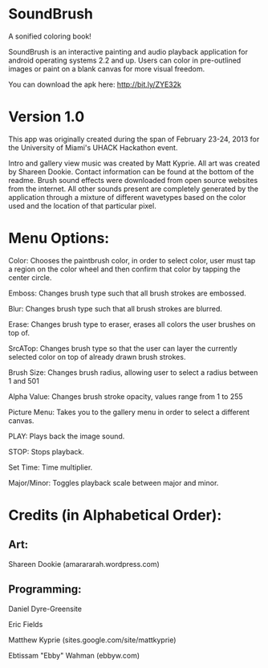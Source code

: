 SoundBrush
==========

A sonified coloring book!

SoundBrush is an interactive painting and audio playback application for android operating systems 2.2 and up. Users can 
color in pre-outlined images or paint on a blank canvas for more visual freedom.

You can download the apk here: http://bit.ly/ZYE32k

Version 1.0
========================
This app was originally created during the span of February 23-24, 2013 for the University of Miami's UHACK Hackathon event. 

Intro and gallery view music was created by Matt Kyprie. All art was created by Shareen Dookie. Contact information can be found at the bottom of the readme. Brush sound effects were downloaded from open source websites from the internet. All other sounds present are completely generated by the application through a mixture of different wavetypes based on the color used and the location of that particular pixel.

Menu Options:
========================

Color:        Chooses the paintbrush color, in order to select color, user must tap a region on the color wheel and then confirm that color by tapping the center circle.
              
Emboss:       Changes brush type such that all brush strokes are embossed.

Blur:         Changes brush type such that all brush strokes are blurred.

Erase:        Changes brush type to eraser, erases all colors the user brushes on top of.

SrcATop:      Changes brush type so that the user can layer the currently selected color on top of already drawn brush strokes.

Brush Size:   Changes brush radius, allowing user to select a radius between 1 and 501

Alpha Value:  Changes brush stroke opacity, values range from 1 to 255

Picture Menu: Takes you to the gallery menu in order to select a different canvas.

PLAY:         Plays back the image sound.

STOP:         Stops playback.

Set Time:     Time multiplier.

Major/Minor:  Toggles playback scale between major and minor. 


Credits (in Alphabetical Order):
================================

Art:
----------------------
Shareen Dookie (amarararah.wordpress.com)

Programming:
----------------------
Daniel Dyre-Greensite 

Eric Fields

Matthew Kyprie (sites.google.com/site/mattkyprie)

Ebtissam "Ebby" Wahman (ebbyw.com)
